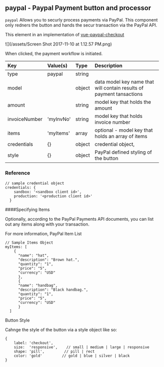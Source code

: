 ## paypal - Paypal Payment button and processor

`paypal` Allows you to securly process payments via PayPal. This component only redners the button and hands the secur transaction via the PayPal API.

This element in an implementation of [vue-paypal-checkout](https://github.com/khoanguyen96/vue-paypal-checkout)

![](/assets/Screen Shot 2017-11-10 at 1.12.57 PM.png)

When clicked, the payment workflow is initiated.

| Key | Value\(s\) | Type | Description |
| :--- | :--- | :--- | :--- |
| type | paypal | string |  |
| model |  | object | data model key name that will contain results of payment tansactions |
| amount |  |string|model key that holds the amount|
| invoiceNumber | 'myInvNo' |string|model key that holds invoice number|
| items | 'myItems' |array|optional - model key that holds an array of items|
| credentials |{}|object |credential object, |
| style |{}|object |PayPal defined styling of the button|

##### 


### Reference

```
// sample credential object
credentials: {
    sandbox: '<sandbox client id>',
    production: '<production client id>'
  }
```
####Specifying Items

Optionally, according to the PayPal Payments API documents, you can list out any items along with your transaction.

For more information, PayPal Item List

```
// Sample Items Object
myItems: [
    {
      "name": "hat",
      "description": "Brown hat.",
      "quantity": "1",
      "price": "5",
      "currency": "USD"
      },
      {
      "name": "handbag",
      "description": "Black handbag.",
      "quantity": "1",
      "price": "5",
      "currency": "USD"
      }
  ]
```

Button Style

Cahnge the style of the button via a style object like so:
```
{
    label: 'checkout',
    size:  'responsive',    // small | medium | large | responsive
    shape: 'pill',         // pill | rect
    color: 'gold'         // gold | blue | silver | black
}
```


